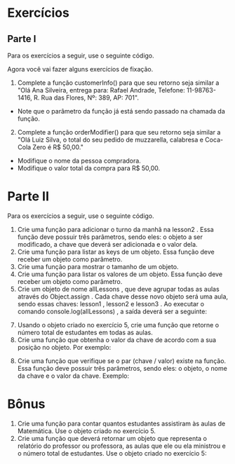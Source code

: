 # Exercícios

## Parte I
Para os exercícios a seguir, use o seguinte código.
<!-- const order = {
  name: 'Rafael Andrade',
  phoneNumber: '11-98763-1416',
  address: {
    street: 'Rua das Flores',
    number: '389',
    apartment: '701',
  },
  order: {
    pizza: {
      margherita: {
        amount: 1,
        price: 25,
      },
      pepperoni: {
        amount: 1,
        price: 20,
      }
    },
    drinks: {
      coke: {
        type: 'Coca-Cola Zero',
        price: 10,
        amount: 1,
      }
    },
    delivery: {
      deliveryPerson: 'Ana Silveira',
      price: 5,
    }
  },
  payment: {
    total: 60,
  },
};

const customerInfo = (order) => {
  // Adicione abaixo as informações necessárias.

}

customerInfo(order);

const orderModifier = (order) => {
  // Adicione abaixo as informações necessárias.

}

orderModifier(order); -->
Agora você vai fazer alguns exercícios de fixação.
1. Complete a função customerInfo() para que seu retorno seja similar a "Olá Ana Silveira, entrega para: Rafael Andrade, Telefone: 11-98763-1416, R. Rua das Flores, Nº: 389, AP: 701".
* Note que o parâmetro da função já está sendo passado na chamada da função.
2. Complete a função orderModifier() para que seu retorno seja similar a "Olá Luiz Silva, o total do seu pedido de muzzarella, calabresa e Coca-Cola Zero é R$ 50,00."
* Modifique o nome da pessoa compradora.
* Modifique o valor total da compra para R$ 50,00.

# Parte II
Para os exercícios a seguir, use o seguinte código.
<!-- const lesson1 = {
  materia: 'Matemática',
  numeroEstudantes: 20,
  professor: 'Maria Clara',
  turno: 'manhã',
};

const lesson2 = {
  materia: 'História',
  numeroEstudantes: 20,
  professor: 'Carlos',
};

const lesson3 = {
  materia: 'Matemática',
  numeroEstudantes: 10,
  professor: 'Maria Clara',
  turno: 'noite',
}; -->
1. Crie uma função para adicionar o turno da manhã na lesson2 . Essa função deve possuir três parâmetros, sendo eles: o objeto a ser modificado, a chave que deverá ser adicionada e o valor dela.
2. Crie uma função para listar as keys de um objeto. Essa função deve receber um objeto como parâmetro.
3. Crie uma função para mostrar o tamanho de um objeto.
4. Crie uma função para listar os valores de um objeto. Essa função deve receber um objeto como parâmetro.
5. Crie um objeto de nome allLessons , que deve agrupar todas as aulas através do Object.assign . Cada chave desse novo objeto será uma aula, sendo essas chaves: lesson1 , lesson2 e lesson3 . Ao executar o comando console.log(allLessons) , a saída deverá ser a seguinte:
<!-- console.log(allLessons);
/*
{
  lesson1:
   { materia: 'Matemática',
     numeroEstudantes: 20,
     professor: 'Maria Clara',
     turno: 'manhã' },
  lesson2:
   { materia: 'História',
     numeroEstudantes: 20,
     professor: 'Carlos',
     turno: 'noite' },
  lesson3:
   { materia: 'Matemática',
     numeroEstudantes: 10,
     professor: 'Maria Clara',
     turno: 'noite' }
};
*/ -->
7. Usando o objeto criado no exercício 5, crie uma função que retorne o número total de estudantes em todas as aulas.
7. Crie uma função que obtenha o valor da chave de acordo com a sua posição no objeto. Por exemplo:
<!-- console.log(getValueByNumber(lesson1, 0));
// Output: 'Matématica' -->
8. Crie uma função que verifique se o par (chave / valor) existe na função. Essa função deve possuir três parâmetros, sendo eles: o objeto, o nome da chave e o valor da chave. Exemplo:
<!-- console.log(verifyPair(lesson3, 'turno', 'noite'));
// Output: true,
console.log(verifyPair(lesson3, 'materia', 'Maria Clara'));
// Output: false -->

# Bônus
1. Crie uma função para contar quantos estudantes assistiram às aulas de Matemática. Use o objeto criado no exercício 5.
2. Crie uma função que deverá retornar um objeto que representa o relatório do professor ou professora, as aulas que ele ou ela ministrou e o número total de estudantes. Use o objeto criado no exercício 5:
<!-- console.log(createReport(allLessons, 'Maria Clara'))
/* {
  professor: 'Maria Clara',
  aulas: [ 'Matemática', 'Matemática' ],
  estudantes: 30
} */ -->
